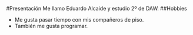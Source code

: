 #Presentación
Me llamo Eduardo Alcaide y estudio 2º de DAW.
##Hobbies
- Me gusta pasar tiempo con mis compañeros de piso. 
- También me gusta programar.
